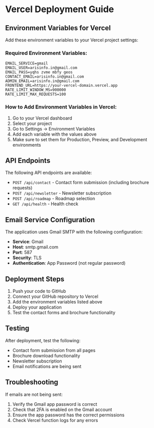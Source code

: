 # Vercel Deployment Guide

## Environment Variables for Vercel

Add these environment variables to your Vercel project settings:

### Required Environment Variables:

```
EMAIL_SERVICE=gmail
EMAIL_USER=arisinfo.in@gmail.com
EMAIL_PASS=yqhs zvme mbfy geos
CONTACT_EMAIL=arisinfo.in@gmail.com
ADMIN_EMAIL=arisinfo.in@gmail.com
FRONTEND_URL=https://your-vercel-domain.vercel.app
RATE_LIMIT_WINDOW_MS=900000
RATE_LIMIT_MAX_REQUESTS=100
```

### How to Add Environment Variables in Vercel:

1. Go to your Vercel dashboard
2. Select your project
3. Go to Settings → Environment Variables
4. Add each variable with the values above
5. Make sure to set them for Production, Preview, and Development environments

## API Endpoints

The following API endpoints are available:

- `POST /api/contact` - Contact form submission (including brochure requests)
- `POST /api/newsletter` - Newsletter subscription
- `POST /api/roadmap` - Roadmap selection
- `GET /api/health` - Health check

## Email Service Configuration

The application uses Gmail SMTP with the following configuration:
- **Service**: Gmail
- **Host**: smtp.gmail.com
- **Port**: 587
- **Security**: TLS
- **Authentication**: App Password (not regular password)

## Deployment Steps

1. Push your code to GitHub
2. Connect your GitHub repository to Vercel
3. Add the environment variables listed above
4. Deploy your application
5. Test the contact forms and brochure functionality

## Testing

After deployment, test the following:
- Contact form submission from all pages
- Brochure download functionality
- Newsletter subscription
- Email notifications are being sent

## Troubleshooting

If emails are not being sent:
1. Verify the Gmail app password is correct
2. Check that 2FA is enabled on the Gmail account
3. Ensure the app password has the correct permissions
4. Check Vercel function logs for any errors
